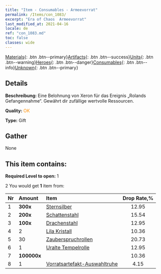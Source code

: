 ```yaml
---
title: "Item - Consumables - Armeevorrat"
permalink: /Items/con_1083/
excerpt: "Era of Chaos  Armeevorrat"
last_modified_at: 2021-04-16
locale: de
ref: "con_1083.md"
toc: false
classes: wide
---
```

 [Materials](/de/Items/){: .btn .btn--primary}[Artifacts](/de/Items/Artifacts/){: .btn .btn--success}[Units](/de/Items/Units/){: .btn .btn--warning}[Heroes](/de/Items/Heroes/){: .btn .btn--danger}[Consumables](/de/Items/Consumables/){: .btn .btn--info}[Unknown](/de/Items/Unknown/){: .btn .btn--primary}

## Details
 **Beschreibung:** Eine Belohnung von Xeron für das Ereignis „Rolands Gefangennahme“. Gewährt dir zufällige wertvolle Ressourcen.

 **Quality:** <span style="color: #FF8C00">OK</span>

 **Type:** Gift

## Gather

  None

## This item contains:

 **Required Level to open:** 1

 2 You would get **1** item  from:

  | Nr | Amount |     Item    | Drop Rate,% |
  |:---|:-------|:------------|:---------:|
  | 1 |  **300x** | [Sternsilber](/de/Items/con_882/) | 12.95 | 
  | 2 |  **200x** | [Schattenstahl](/de/Items/con_881/) | 15.54 | 
  | 3 |  **100x** | [Drachenstahl](/de/Items/con_880/) | 12.95 | 
  | 4 | 2 | [Lila Kristall](/de/Items/con_720/) | 10.36 | 
  | 5 | 30 | [Zauberspruchrollen](/de/Items/con_694/) | 20.73 | 
  | 6 | 1 | [Uralte Tempelrolle](/de/Items/con_697/) | 12.95 | 
  | 7 |  **100000x** | <i class="fas fa-coins"/> | 10.36 | 
  | 8 | 1 | [Vorratsartefakt-Auswahltruhe](/de/Items/con_1084/) | 4.15 | 

